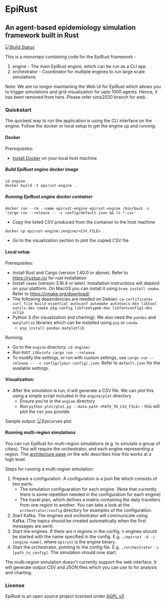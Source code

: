 # EpiRust
## An agent-based epidemiology simulation framework built in Rust

[![Build Status](https://travis-ci.org/thoughtworks/epirust.svg?branch=master)](https://travis-ci.org/thoughtworks/epirust)

This is a monorepo containing code for the EpiRust framework -

1. engine - The main EpiRust engine, which can be run as a CLI app
2. orchestrator - Coordinator for multiple engines to run large scale simulations

Note: We are no longer maintaining the Web UI for EpiRust which allows you to trigger simulations and grid visualization for upto 1000 agents. Hence, it has been removed from here. Please refer sims2020 branch for web. 

### Quickstart

The quickest way to run the application is using the CLI interface on the engine. Follow the docker or local setup to get the engine up and running.

#### Docker  

Prerequisites: 
- [Install Docker](https://docs.docker.com/install/) on your local host machine

##### Build EpiRust engine docker image 
```
cd engine
docker build -t epirust-engine .
```

##### Running EpiRust engine docker container
```
docker run --rm --name epirust-engine epirust-engine /bin/bash -c 'cargo run --release -- -c config/default.json && ls *.csv'
```
- Copy the listed CSV produced from the container to the host machine
```
docker cp epirust-engine:/engine/<CSV_FILE> .
```
- Go to the visualization section to plot the copied CSV file


#### Local setup

Prerequisites: 
- Install Rust and Cargo (version 1.40.0 or above). Refer to https://rustup.rs/ for rust installation
- Install `cmake` (version 3.16.4 or later). Installation instructions will depend on your platform. On MacOS you can install it using `brew install cmake`. Refer to https://cmake.org/download/
- The following dependencies are needed on Debian: `ca-certificates curl file build-essential autoconf automake autotools-dev libtool xutils-dev cmake pkg-config libfreetype6-dev libfontconfig1-dev xclip`
- Python 3 (for visualization and charting). We also need the `pandas` and `matplotlib` libraries which can be installed using `pip` or `conda`.
    - `pip install pandas matplotlib`

Running:
- Go to the `engine` directory: `cd engine/`
- Run `RUST_LOG=info cargo run --release`
- To modify the settings, or run with custom settings, use `cargo run --release -- -c config/[your-config].json`. Refer to `default.json` for the available settings.

#### Visualization:
- After the simulation is run, it will generate a CSV file. We can plot this using a simple script included in the `engine/plot` directory
  - Ensure you're in the `engine` directory
  - Run `python plot/plot.py --data-path <PATH_TO_CSV_FILE>` - this will plot the csv you provide.

Sample output:
![Epicurves plot](https://user-images.githubusercontent.com/16804955/79959420-bf29a500-84a1-11ea-844e-11cc721b7b79.png)


#### Running multi-region simulations

You can run EpiRust for multi-region simulations (e.g. to simulate a group of cities). This will require the orchestrator, and each engine representing a region. The [architecture page](https://github.com/thoughtworks/epirust/wiki/Technical-Architecture#architecture-for-a-multi-city-simulation) on the wiki describes how this works at a high level.

Steps for running a multi-region simulation:
1. Prepare a configuration. A configuration is a json file which consists of two parts:
    - The simulation configuaration for each engine. (Note that currently there is some repetition needed in the configuration for each engine)
    - The travel plan, which defines a matrix containing the daily travellers from one region to another.
    You can take a look at the `orchestrator/config` directory for examples of the configuration.
2. Start Kafka. The engines and orchestrator will communicate using Kafka. (The topics should be created automatically when the first messages are sent).
3. Start the engines. If there are n regions in the config, n engines should be started with the name specified in the config. E.g. `./epirust -d -i [engine-name]`, where `epirust` is the engine binary.
4. Start the orchestrator, pointing to the config file. E.g. `./orchestrator -c [path_to_config]`. The simulation should now start.

The multi-region simulation doesn't currently support the web interface. It will generate output CSV and JSON files which you can use to for analysis and charting.

### License
EpiRust is an open source project licensed under [AGPL v3](https://www.gnu.org/licenses/agpl-3.0.en.html)
